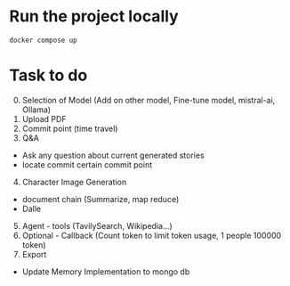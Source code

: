 # Run the project locally

```
docker compose up
```

# Task to do

0. Selection of Model (Add on other model, Fine-tune model, mistral-ai, Ollama)
1. Upload PDF
2. Commit point (time travel)
3. Q&A

- Ask any question about current generated stories
- locate commit certain commit point

4. Character Image Generation

- document chain (Summarize, map reduce)
- Dalle

5. Agent - tools (TavilySearch, Wikipedia...)
6. Optional - Callback (Count token to limit token usage, 1 people 100000 token)
7. Export

- Update Memory Implementation to mongo db

